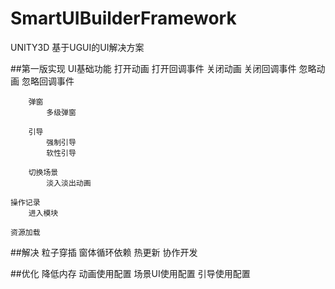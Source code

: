 # SmartUIBuilderFramework
UNITY3D 基于UGUI的UI解决方案

##第一版实现 
	UI基础功能
		打开动画
		打开回调事件
		关闭动画
		关闭回调事件
		忽略动画
		忽略回调事件

		弹窗
			多级弹窗
		
		引导
			强制引导
			软性引导

		切换场景
			淡入淡出动画

	操作记录
		进入模块

	资源加载
		
			
		

##解决 
	粒子穿插
	窗体循环依赖
	热更新
	协作开发

##优化
	降低内存
	动画使用配置
	场景UI使用配置
	引导使用配置
	
	
